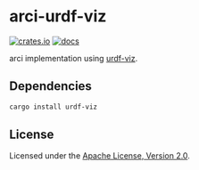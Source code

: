 # arci-urdf-viz

[![crates.io](https://img.shields.io/crates/v/arci-urdf-viz.svg)](https://crates.io/crates/arci-urdf-viz) [![docs](https://docs.rs/arci-urdf-viz/badge.svg)](https://docs.rs/arci-urdf-viz)

arci implementation using [urdf-viz](https://github.com/openrr/urdf-viz).

## Dependencies

```bash
cargo install urdf-viz
```

## License

Licensed under the [Apache License, Version 2.0](LICENSE).
